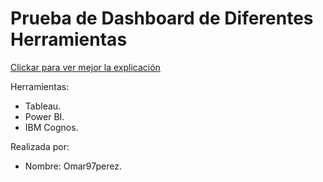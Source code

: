 # Prueba de Dashboard de Diferentes Herramientas

[Clickar para ver mejor la explicación](https://omar97perez.github.io/DashboardTableauGCCE/)

Herramientas:
  - Tableau.
  - Power BI.
  - IBM Cognos.

Realizada por:
  - Nombre: Omar97perez.
